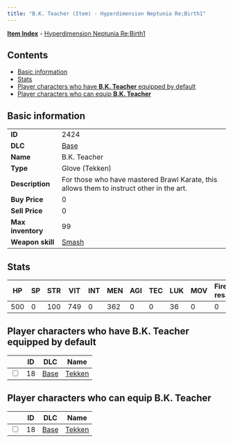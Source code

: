 ```yaml
---
title: "B.K. Teacher (Item) - Hyperdimension Neptunia Re;Birth1"
---
```


[**Item Index**](/neptunia/rb1/item/index.html) - [Hyperdimension Neptunia Re;Birth1](/neptunia/rb1)

## Contents

- [Basic information](#basic-information)
- [Stats](#stats)
- [Player characters who have **B.K. Teacher** equipped by default](#player-characters-who-have-bk-teacher-equipped-by-default)
- [Player characters who can equip **B.K. Teacher**](#player-characters-who-can-equip-bk-teacher)

## Basic information

|   |   |
| -- | -- |
| **ID** | 2424 |
| **DLC** | [Base](/neptunia/rb1/dlc/1-base.html) |
| **Name** | B.K. Teacher |
| **Type** | Glove (Tekken) |
| **Description** | For those who have mastered Brawl Karate, this allows them to instruct other in the art. |
| **Buy Price** | 0 |
| **Sell Price** | 0 |
| **Max inventory** | 99 |
| **Weapon skill** | [Smash](/neptunia/rb1/skill/1-2902-smash.html) |


## Stats

| HP | SP | STR | VIT | INT | MEN | AGI | TEC | LUK | MOV | Fire res. | Ice res. | Wind res. | Lightning res. |
| -- | -- | --- | --- | --- | --- | --- | --- | --- | --- | --------- | -------- | --------- | -------------- |
| 500 | 0 | 100 | 749 | 0 | 362 | 0 | 0 | 36 | 0 | 0 | 0 | 0 | 0 |


## Player characters who have **B.K. Teacher** equipped by default

|    | ID | DLC | Name |
| -- | -- | --- | ---- |
| <input type="checkbox" id="rb1-player-1-18" class="trackbox" /> | 18 | [Base](/neptunia/rb1/dlc/1-base.html) | [Tekken](/neptunia/rb1/player/1-18-tekken.html) |


## Player characters who can equip **B.K. Teacher**

|    | ID | DLC | Name |
| -- | -- | --- | ---- |
| <input type="checkbox" id="rb1-player-1-18" class="trackbox" /> | 18 | [Base](/neptunia/rb1/dlc/1-base.html) | [Tekken](/neptunia/rb1/player/1-18-tekken.html) |
